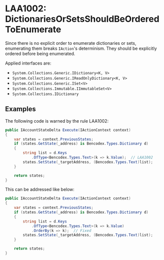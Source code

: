 <def>LAA1002</def>: DictionariesOrSetsShouldBeOrderedToEnumerate
================================================================

Since there is no explicit order to enumerate dictionaries or sets,
enumerating them breaks `IAction`'s determinism.  They should be explicitly
ordered before being enumerated.

Applied interfaces are:

 -  `System.Collections.Generic.IDictionary<K, V>`
 -  `System.Collections.Generic.IReadOnlyDictionary<K, V>`
 -  `System.Collections.Generic.ISet<V>`
 -  `System.Collections.Immutable.IImmutableSet<V>`
 -  `System.Collections.IDictionary`


Examples
--------

The following code is warned by the rule LAA1002:

~~~~ csharp
public IAccountStateDelta Execute(IActionContext context)
{
    var states = context.PreviousStates;
    if (states.GetState(_address) is Bencodex.Types.Dictionary d)
    {
        string list = d.Keys
            .OfType<Bencodex.Types.Text>(k => k.Value);  // LAA1002
        states.SetState(_targetAddress, (Bencodex.Types.Text)list);
    }

    return states;
}
~~~~

This can be addressed like below:

~~~~ csharp
public IAccountStateDelta Execute(IActionContext context)
{
    var states = context.PreviousStates;
    if (states.GetState(_address) is Bencodex.Types.Dictionary d)
    {
        string list = d.Keys
            .OfType<Bencodex.Types.Text>(k => k.Value)
            .OrderBy(k => k);  // Fixed
        states.SetState(_targetAddress, (Bencodex.Types.Text)list);
    }

    return states;
}
~~~~
